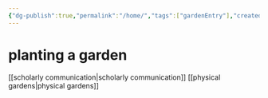 ```yaml
---
{"dg-publish":true,"permalink":"/home/","tags":["gardenEntry"],"created":"","updated":""}
---
```


# planting a garden

[[scholarly communication\|scholarly communication]]
[[physical gardens\|physical gardens]]

